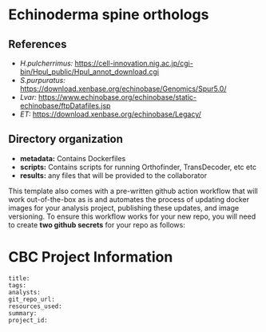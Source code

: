 # Echinoderma spine orthologs

## References

 * *H.pulcherrimus:* https://cell-innovation.nig.ac.jp/cgi-bin/Hpul_public/Hpul_annot_download.cgi
 * *S.purpuratus:* https://download.xenbase.org/echinobase/Genomics/Spur5.0/
 * *Lvar:* https://www.echinobase.org/echinobase/static-echinobase/ftpDatafiles.jsp
 * *ET:* https://download.xenbase.org/echinobase/Legacy/

## Directory organization

 * **metadata:** Contains Dockerfiles
 * **scripts:** Contains scripts for running Orthofinder, TransDecoder, etc etc
 * **results:** any files that will be provided to the collaborator

This template also comes with a pre-written github action workflow that will work out-of-the-box as is and automates the process of updating docker images for your analysis project, publishing these updates, and image versioning. To ensure this workflow works for your new repo, you will need to create **two github secrets** for your repo as follows:

# CBC Project Information

```
title:
tags:
analysts:
git_repo_url:
resources_used:
summary:
project_id:
```
